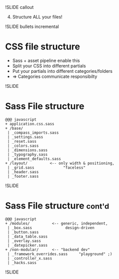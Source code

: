 !SLIDE callout

4) Structure ALL your files!


!SLIDE bullets incremental

# CSS file structure #

* Sass + asset pipeline enable this
* Split your CSS into different partials
* Put your partials into different categories/folders
* => Categories communicate responsibilty


!SLIDE

# Sass File structure #

    @@@ javascript
    + application.css.sass
    + /base/
     | _compass_imports.sass
     | _settings.sass
     | _reset.sass
     | _colors.sass
     | _dimensions.sass
     | _typography.sass
     | _element_defaults.sass
    + /layout/          <-- only width & positioning,
     | _grid.sass             "faceless"
     | _header.sass
     | _footer.sass


!SLIDE

# Sass File structure <small>cont'd</small> #

    @@@ javascript
    + /modules/          <-- generic, independent,
     | _box.sass               design-driven
     | _button.sass
     | _data_table.sass
     | _overlay.sass
     | _datepicker.sass
    + /non-modular/      <-- "backend dev"
     | _framework_overrides.sass     "playground" ;)
     | _controller_x.sass
     | _hacks.sass

<!--  + /content_modules/    < domain-specific, data-driven
  | _article.sass
  | _user.sass
  | _comment.sass -->


!SLIDE
